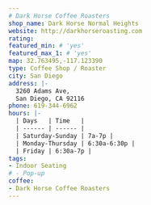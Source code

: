 ```yaml
---
# Dark Horse Coffee Roasters
shop_name: Dark Horse Normal Heights
website: http://darkhorseroasting.com
rating:
featured_min: # 'yes'
featured_max_1: # 'yes'
map: 32.763495,-117.123390
type: Coffee Shop / Roaster
city: San Diego
address: |-
  3260 Adams Ave,
  San Diego, CA 92116
phone: 619-344-6962
hours: |-
  | Days   | Time   |
  | ------ | ------ |
  | Saturday-Sunday | 7a-7p |
  | Monday-Thursday | 6:30a-6:30p |
  | Friday | 6:30a-7p |
tags:
- Indoor Seating
# - Pop-up
coffee:
- Dark Horse Coffee Roasters
---
```

